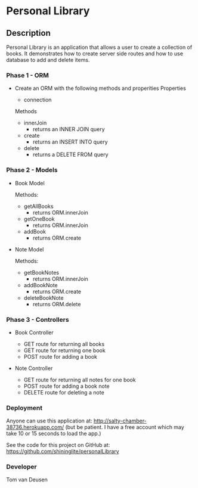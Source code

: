 # Personal Library

## Description

Personal Library is an application that allows a user to create a collection of books. It demonstrates how to create server side routes and how to use database to add and delete items.

### Phase 1 - ORM
- Create an ORM with the following methods and properities
  Properties
    - connection

  Methods
    - innerJoin
      - returns an INNER JOIN query
    - create
      - returns an INSERT INTO query
    - delete
      - returns a DELETE FROM query

### Phase 2 - Models
- Book Model

  Methods:
  - getAllBooks
    - returns ORM.innerJoin
  - getOneBook
    - returns ORM.innerJoin
  - addBook
    - returns ORM.create
- Note Model

  Methods:
  - getBookNotes
    - returns ORM.innerJoin
  - addBookNote
    - returns ORM.create
  - deleteBookNote
    - returns ORM.delete

### Phase 3 - Controllers
  - Book Controller
    - GET route for returning all books
    - GET route for returning one book
    - POST route for adding a book
    
  - Note Controller
    - GET route for returning all notes for one book
    - POST route for adding a book note
    - DELETE route for deleting a note

### Deployment
Anyone can use this application at:
http://salty-chamber-38736.herokuapp.com/ 
(but be patient. I have a free account which may take 10 or 15 seconds to load the app.)

See the code for this project on GitHub at:
https://github.com/shininglite/personalLibrary

### Developer
Tom van Deusen